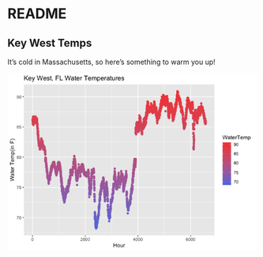 README
================

## Key West Temps

It’s cold in Massachusetts, so here’s something to warm you up!

![](README_files/figure-gfm/unnamed-chunk-2-1.png)<!-- -->
